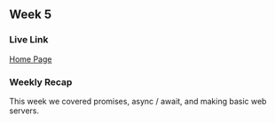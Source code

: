 ## Week 5

### Live Link

[Home Page](https://sp25-n320-week-5.onrender.com)

### Weekly Recap

This week we covered promises, async / await, and making basic web servers.
